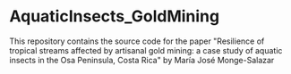 # AquaticInsects_GoldMining
This repository contains the source code for the paper "Resilience of tropical streams affected by artisanal gold mining: a case study of aquatic insects in the Osa Peninsula, Costa Rica" by María José Monge-Salazar
